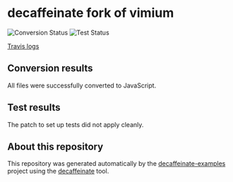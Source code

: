 # decaffeinate fork of vimium

![Conversion Status](https://decaffeinate-examples.github.io/vimium/conversion-status.svg)
![Test Status](https://decaffeinate-examples.github.io/vimium/test-status.svg)

[Travis logs](https://travis-ci.org/decaffeinate/decaffeinate-example-builder/jobs/647897729)

## Conversion results

All files were successfully converted to JavaScript.

## Test results

The patch to set up tests did not apply cleanly.

## About this repository

This repository was generated automatically by the [decaffeinate-examples]
project using the [decaffeinate] tool.

[decaffeinate-examples]: https://github.com/decaffeinate/decaffeinate-examples
[decaffeinate]: https://github.com/decaffeinate/decaffeinate
